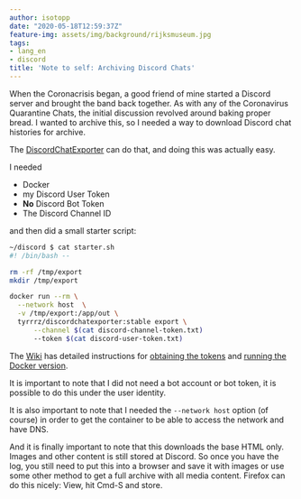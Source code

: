 ```yaml
---
author: isotopp
date: "2020-05-18T12:59:37Z"
feature-img: assets/img/background/rijksmuseum.jpg
tags:
- lang_en
- discord
title: 'Note to self: Archiving Discord Chats'
---
```

When the Coronacrisis began, a good friend of mine started a Discord server and brought the band back together. As with any of the Coronavirus Quarantine Chats, the initial discussion revolved around baking proper bread. I wanted to archive this, so I needed a way to download Discord chat histories for archive.

The [DiscordChatExporter](https://github.com/Tyrrrz/DiscordChatExporter) can do that, and doing this was actually easy.

I needed

- Docker
- my Discord User Token
- **No** Discord Bot Token
- The Discord Channel ID

and then did a small starter script:

```bash
~/discord $ cat starter.sh
#! /bin/bash --

rm -rf /tmp/export
mkdir /tmp/export

docker run --rm \
  --network host  \
  -v /tmp/export:/app/out \
  tyrrrz/discordchatexporter:stable export \
      --channel $(cat discord-channel-token.txt) 
      --token $(cat discord-user-token.txt)
```

The [Wiki](https://github.com/Tyrrrz/DiscordChatExporter/wiki) has detailed instructions for [obtaining the tokens](https://github.com/Tyrrrz/DiscordChatExporter/wiki/Obtaining-Token-and-Channel-IDs) and [running the Docker version](https://github.com/Tyrrrz/DiscordChatExporter/wiki/Docker-usage-instructions).

It is important to note that I did not need a bot account or bot token, it is possible to do this under the user identity.

It is also important to note that I needed the `--network host` option (of course) in order to get the container to be able to access the network and have DNS.

And it is finally important to note that this downloads the base HTML only. Images and other content is still stored at Discord. So once you have the log, you still need to put this into a browser and save it with images or use some other method to get a full archive with all media content. Firefox can do this nicely: View, hit Cmd-S and store.

